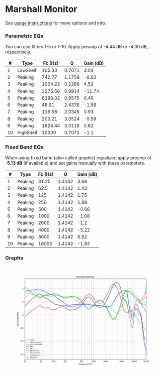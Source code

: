 # Marshall Monitor
See [usage instructions](https://github.com/jaakkopasanen/AutoEq#usage) for more options and info.

### Parametric EQs
You can use filters 1-5 or 1-10. Apply preamp of -4.44 dB or -4.30 dB, respectively.

|   # | Type      |   Fc (Hz) |      Q |   Gain (dB) |
|-----|-----------|-----------|--------|-------------|
|   1 | LowShelf  |    105.33 | 0.7071 |        3.04 |
|   2 | Peaking   |    742.77 | 1.1759 |       -6.62 |
|   3 | Peaking   |   1004.22 | 0.2266 |        4.52 |
|   4 | Peaking   |   3275.56 | 0.9914 |      -11.74 |
|   5 | Peaking   |   6398.02 | 0.9575 |        6.46 |
|   6 | Peaking   |     48.91 | 2.4378 |       -1.56 |
|   7 | Peaking   |    116.58 | 2.0345 |        0.93 |
|   8 | Peaking   |    200.21 | 3.0524 |       -0.59 |
|   9 | Peaking   |   1524.44 | 3.3118 |        0.62 |
|  10 | HighShelf |  10000    | 0.7071 |       -1.1  |

### Fixed Band EQs
When using fixed band (also called graphic) equalizer, apply preamp of **-5.13 dB** (if available) and set gains manually with these parameters.

|   # | Type    |   Fc (Hz) |      Q |   Gain (dB) |
|-----|---------|-----------|--------|-------------|
|   1 | Peaking |     31.25 | 1.4142 |        3.68 |
|   2 | Peaking |     62.5  | 1.4142 |        1.43 |
|   3 | Peaking |    125    | 1.4142 |        1.75 |
|   4 | Peaking |    250    | 1.4142 |        1.89 |
|   5 | Peaking |    500    | 1.4142 |       -0.66 |
|   6 | Peaking |   1000    | 1.4142 |       -1.08 |
|   7 | Peaking |   2000    | 1.4142 |       -1.2  |
|   8 | Peaking |   4000    | 1.4142 |       -5.22 |
|   9 | Peaking |   8000    | 1.4142 |        5.92 |
|  10 | Peaking |  16000    | 1.4142 |       -1.83 |

### Graphs
![](./Marshall%20Monitor.png)
